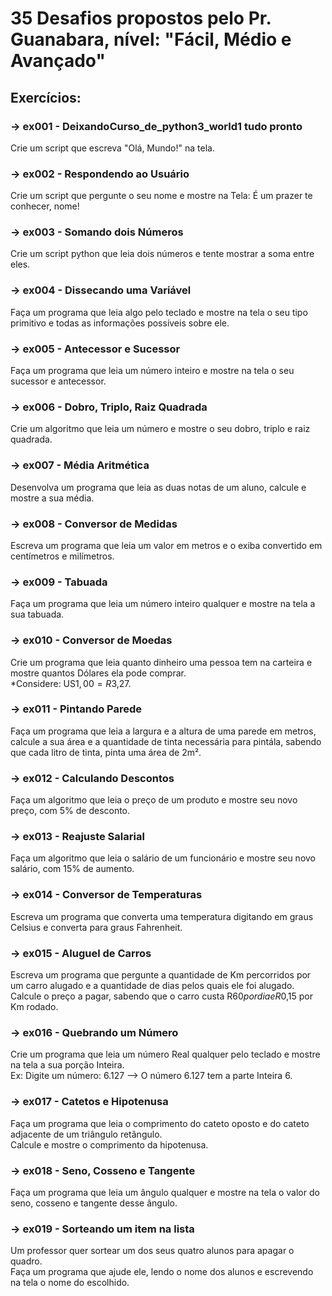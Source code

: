 # 35 Desafios propostos pelo Pr. Guanabara, nível: "Fácil,  Médio e Avançado"
## Exercícios:

### -> ex001 - DeixandoCurso_de_python3_world1 tudo pronto <br/>
Crie um script que escreva "Olá, Mundo!" na tela. <br/>

### -> ex002 - Respondendo ao Usuário <br/>
Crie um script que pergunte o seu nome e mostre na Tela: É um prazer te conhecer, nome! <br/>

### -> ex003 - Somando dois Números <br/>
Crie um script python que leia dois números e tente mostrar a soma entre eles.<br/>

### -> ex004 - Dissecando uma Variável <br/>
Faça um programa que leia algo pelo teclado e mostre na tela o seu tipo primitivo e todas as informações possíveis sobre ele. <br/>

### -> ex005 - Antecessor e Sucessor <br/>
Faça um programa que leia um número inteiro e mostre na tela o seu sucessor e antecessor. <br/>

### -> ex006 - Dobro, Triplo, Raiz Quadrada <br/>
Crie um algoritmo que leia um número e mostre o seu dobro, triplo e raiz quadrada. <br/>

### -> ex007 - Média Aritmética <br/>
Desenvolva um programa que leia as duas notas de um aluno, calcule e mostre a sua média. <br/>

### -> ex008 - Conversor de Medidas <br/>
Escreva um programa que leia um valor em metros e o exiba convertido em centímetros e milímetros. <br/>

### -> ex009 - Tabuada <br/>
Faça um programa que leia um número inteiro qualquer e mostre na tela a sua tabuada. <br/>

### -> ex010 - Conversor de Moedas <br/>
Crie um programa que leia quanto dinheiro uma pessoa tem na carteira e mostre quantos Dólares ela pode comprar. <br/> *Considere: US$1,00 = R$3,27. <br/>

### -> ex011 - Pintando Parede <br/>
Faça um programa que leia a largura e a altura de uma parede em metros, calcule a sua área e a quantidade de tinta necessária para pintála, sabendo que cada litro de tinta, pinta uma área de 2m². <br/>

### -> ex012 - Calculando Descontos <br/>
Faça um algoritmo que leia o preço de um produto e mostre seu novo preço, com 5% de desconto. <br/>

### -> ex013 - Reajuste Salarial <br/>
Faça um algoritmo que leia o salário de um funcionário e mostre seu novo salário, com 15% de aumento. <br/>

### -> ex014 - Conversor de Temperaturas <br/>
Escreva um programa que converta uma temperatura digitando em graus Celsius e converta para graus Fahrenheit. <br/>

### -> ex015 - Aluguel de Carros <br/>
Escreva um programa que pergunte a quantidade de Km percorridos por um carro alugado e a quantidade de dias pelos
quais ele foi alugado. Calcule o preço a pagar, sabendo que o carro custa R$60 por dia e R$0,15 por Km rodado. <br/>

### -> ex016 - Quebrando um Número <br/>
Crie um programa que leia um número Real qualquer pelo teclado e mostre na tela a sua porção Inteira.<br/>
Ex: Digite um número: 6.127 --> O número 6.127 tem a parte Inteira 6. <br/>

### -> ex017 - Catetos e Hipotenusa <br/>
Faça um programa que leia o comprimento do cateto oposto e do cateto adjacente de um triângulo retângulo.<br/>
Calcule e mostre o comprimento da hipotenusa. <br/>

### -> ex018 - Seno, Cosseno e Tangente <br/>
Faça um programa que leia um ângulo qualquer e mostre na tela o valor do seno, cosseno e tangente desse ângulo. <br/>

### -> ex019 - Sorteando um item na lista <br/>
Um professor quer sortear um dos seus quatro alunos para apagar o quadro.<br/>
Faça um programa que ajude ele, lendo o nome dos alunos e escrevendo na tela o nome do escolhido. <br/>
